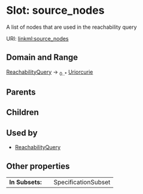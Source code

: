 
# Slot: source_nodes


A list of nodes that are used in the reachability query

URI: [linkml:source_nodes](https://w3id.org/linkml/source_nodes)


## Domain and Range

[ReachabilityQuery](ReachabilityQuery.md) &#8594;  <sub>0..\*</sub> [Uriorcurie](types/Uriorcurie.md)

## Parents


## Children


## Used by

 * [ReachabilityQuery](ReachabilityQuery.md)

## Other properties

|  |  |  |
| --- | --- | --- |
| **In Subsets:** | | SpecificationSubset |

